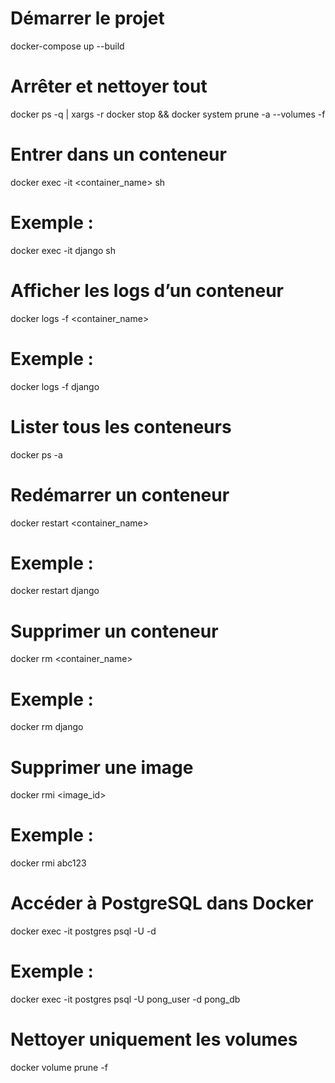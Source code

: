 # Démarrer le projet
docker-compose up --build

# Arrêter et nettoyer tout
docker ps -q | xargs -r docker stop && docker system prune -a --volumes -f

# Entrer dans un conteneur
docker exec -it <container_name> sh
# Exemple :
docker exec -it django sh

# Afficher les logs d’un conteneur
docker logs -f <container_name>
# Exemple :
docker logs -f django

# Lister tous les conteneurs
docker ps -a

# Redémarrer un conteneur
docker restart <container_name>
# Exemple :
docker restart django

# Supprimer un conteneur
docker rm <container_name>
# Exemple :
docker rm django

# Supprimer une image
docker rmi <image_id>
# Exemple :
docker rmi abc123

# Accéder à PostgreSQL dans Docker
docker exec -it postgres psql -U <username> -d <database>
# Exemple :
docker exec -it postgres psql -U pong_user -d pong_db

# Nettoyer uniquement les volumes
docker volume prune -f
